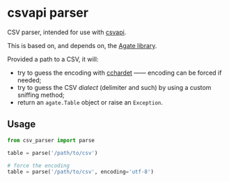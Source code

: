 # csvapi parser

CSV parser, intended for use with [csvapi](https://github.com/opendatateam/csvapi).

This is based on, and depends on, the [Agate library](https://agate.readthedocs.io).

Provided a path to a CSV, it will:
- try to guess the encoding with [cchardet](https://github.com/PyYoshi/cChardet) —— encoding can be forced if needed;
- try to guess the CSV _dialect_ (delimiter and such) by using a custom sniffing method;
- return an `agate.Table` object or raise an `Exception`.

## Usage

```python
from csv_parser import parse

table = parse('/path/to/csv')

# force the encoding
table = parse('/path/to/csv', encoding='utf-8')
```

